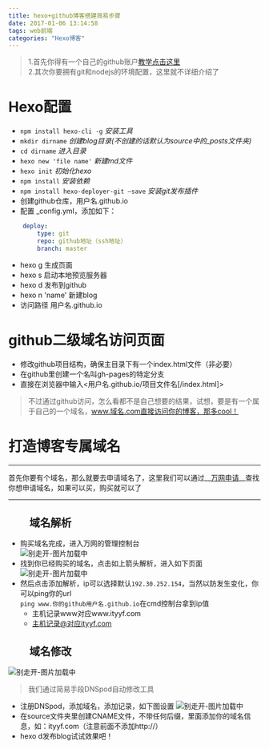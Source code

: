 ```yaml
---
title: hexo+github博客搭建简易步骤  
date: 2017-01-06 13:14:58  
tags: web前端  
categories: "Hexo博客"    
---
```

> 1.首先你得有一个自己的github账户[教学点击这里](http://wiki.jikexueyuan.com/project/github-basics/sign-up.html)  
2.其次你要拥有git和nodejs的环境配置，这里就不详细介绍了

# Hexo配置
- `npm install hexo-cli -g` *安装工具*
- `mkdir dirname` *创建blog目录(不创建的话默认为source中的_posts文件夹)*
- `cd dirname` *进入目录*
- `hexo new 'file name'` *新建md文件*
- `hexo init` *初始化hexo*
- `npm install` *安装依赖*
- `npm install hexo-deployer-git –save` *安装git发布插件*
- 创建github仓库，用户名.github.io
- 配置 _config.yml，添加如下：
```yaml
    deploy:
        type: git
        repo: github地址（ssh地址）
        branch: master
```
- hexo g 生成页面
- hexo s 启动本地预览服务器
- hexo d 发布到github
- hexo n 'name' 新建blog
- 访问路径 用户名.github.io

# github二级域名访问页面<!--more-->
- 修改github项目结构，确保主目录下有一个index.html文件（非必要）
- 在github里创建一个名叫gh-pages的特定分支
- 直接在浏览器中输入<用户名.github.io/项目文件名[/index.html]>

> 不过通过github访问，怎么看都不是自己想要的结果，试想，要是有一个属于自己的一个域名，www.域名.com直接访问你的博客，那多cool！

# 打造博客专属域名
***
首先你要有个域名，那么就要去申请域名了，这里我们可以通过__[万网申请](https://wanwang.aliyun.com/)__查找你想申请域名，如果可以买，购买就可以了
***

## 　　域名解析
- 购买域名完成，进入万网的管理控制台  
![别走开-图片加载中](../../../../image/yuming01.png)
- 找到你已经购买的域名，点击如上箭头解析，进入如下页面
![别走开-图片加载中](../../../../image/yuming02.png)
- 然后点击添加解析，ip可以选择默认`192.30.252.154`，当然以防发生变化，你可以ping你的url  
`ping www.你的github用户名.github.io`在cmd控制台拿到ip值  
    - 主机记录www对应www.ityyf.com
    - 主机记录@对应ityyf.com
    
## 　　域名修改
![别走开-图片加载中](../../../../image/yuming03.png)
> 我们通过简易手段DNSpod自动修改工具

- 注册DNSpod，添加域名，添加记录，如下图设置
![别走开-图片加载中](../../../../image/yuming04.png)
- 在source文件夹里创建CNAME文件，不带任何后缀，里面添加你的域名信息，如：ityyf.com（注意前面不添加http://）
- hexo d发布blog试试效果吧！

